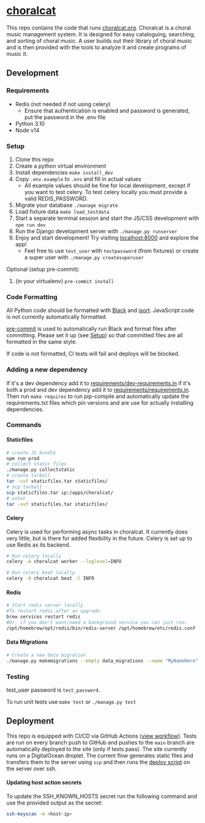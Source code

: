 # [choralcat](https://choralcat.org)

This repo contains the code that runs [choralcat.org](https://choralcat.org).
Choralcat is a choral music management system. It is designed for easy
cataloguing, searching, and sorting of choral music. A user builds out their
library of choral music and is then provided with the tools to analyze it and
create programs of music it.

## Development

### Requirements

- Redis (not needed if not using celery)
  - Ensure that authentication is enabled and password is generated, put the password in the .env file
- Python 3.10
- Node v14

### Setup

1. Clone this repo
2. Create a python virtual environment
3. Install dependencies `make install_dev`
4. Copy `.env.example` to `.env` and fill in actual values
   - All example values should be fine for local development, except if you want to test celery. To test celery locally you must provide a valid REDIS_PASSWORD.
5. Migrate your database `./manage migrate`
6. Load fixture data `make load_testdata`
7. Start a separate terminal session and start the JS/CSS development with `npm run dev`
8. Run the Django development server with `./manage.py runserver`
9. Enjoy and start development! Try visiting [localhost:8000](http://localhost:8000) and explore the app!
   - Feel free to use `test_user` with `testpassword` (from fixtures) or create a super user with `./manage.py createsuperuser`

Optional (setup pre-commit):
1. (in your virtualenv) `pre-commit install`

### Code Formatting

All Python code should be formatted with [Black](https://github.com/psf/black) and [isort](https://pycqa.github.io/isort/index.html).
JavaScript code is not currently automatically formatted.

[pre-commit](https://pre-commit.com/) is used to automatically run Black and format
files after committing. Please set it up (see [Setup](#setup)) so that committed
files are all formatted in the same style.

If code is not formatted, CI tests will fail and deploys will be blocked.

### Adding a new dependency

If it's a dev dependency add it to [requirements/dev-requirements.in](./requirements/dev-requirements.in) if it's both
a prod and dev dependency add it to [requirements/requirements.in](./requirements/requirements.in). Then
run `make requires` to run pip-compile and automatically update the requirements.txt files which pin
versions and are use for actually installing dependencies.

### Commands

#### Staticfiles

```bash
# create JS bundle
npm run prod
# collect static files
./manage.py collectstatic
# create tarball
tar -cvf staticfiles.tar staticfiles/
# scp tarball
scp staticfiles.tar ip:/apps/choralcat/
# untar
tar -xvf staticfiles.tar staticfiles/
```

#### Celery

Celery is used for performing async tasks in choralcat. It currently does very
little, but is there for added flexibility in the future. Celery is set up to use
Redis as its backend.

```bash
# Run celery locally
celery -A choralcat worker --loglevel=INFO
```

```bash
# Run celery beat locally
celery -A choralcat beat -l INFO
```

#### Redis

```bash
# Start redis server locally
#To restart redis after an upgrade:
brew services restart redis
#Or, if you don't want/need a background service you can just run:
/opt/homebrew/opt/redis/bin/redis-server /opt/homebrew/etc/redis.conf
```


#### Data Migrations

```bash
# Create a new data migration
./manage.py makemigrations --empty data_migrations --name "MyNameHere"
```

### Testing

test_user password is `test_password`.

To run unit tests use `make test` or `./manage.py test`

## Deployment

This repo is equipped with CI/CD via GitHub Actions ([view workflow](./.github/workflows/choralcat-actions.yaml)). Tests are run on every
branch push to GitHub and pushes to the `main` branch are automatically deployed
to the site (only if tests pass). The site currently runs on a DigitalOcean droplet.
The current flow generates static files and transfers them to the server using `scp`
and then runs the [deploy script](./deploy.sh) on the server over ssh.

#### Updating host action secrets

To update the SSH_KNOWN_HOSTS secret run the following command and use the provided
output as the secret:
```bash
ssh-keyscan -H <host-ip>
```
